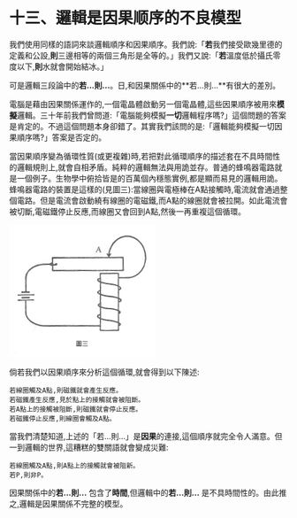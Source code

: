 # 十三、邏輯是因果顺序的不良模型

我們使用同樣的語詞來談邏輯順序和因果順序。我們說:「**若**我們接受歐幾里德的定義和公設,**則**三邊相等的兩個三角形是全等的。」我們又說:「**若**溫度低於攝氏零度以下,**則**水就會開始結冰。」

可是邏輯三段論中的**若...則...**。日,和因果關係中的**若...則...**有很大的差別。 

電腦是藉由因果關係運作的,一個電晶體啟動另一個電晶體,這些因果順序被用來**模擬**邏輯。三十年前我們曾問道:「電腦能夠模擬**一切**邏輯程序嗎?」這個問題的答案是肯定的。不過這個問題本身卻錯了。其實我們該問的是:「邏輯能夠模擬一切因果順序嗎?」答案是否定的。

當因果順序變為循環性質(或更複雜)時,若把對此循環順序的描述套在不具時間性的邏輯規則上,就會自相矛盾。純粹的邏輯無法與用詭並存。普通的蜂鳴器電路就是一個例子。生物學中俯拾皆是的百萬個內穩態實例,都是顯而易見的邏輯用詭。蜂鳴器電路的裝置是這樣的(見圖三):當線圈與電極棒在A點接觸時,電流就會通過整個電路。但是電流會啟動繞有線圈的電磁鐵,而A點的線圈就會被拉開。如此電流會被切斷,電磁鐵停止反應,而線圈又會回到A點,然後一再重複這個循環。

![圖三](../images/image_2_3.jpg)

倘若我們以因果順序來分析這個循環,就會得到以下陳述:
```
若線圈觸及A點,則磁鐵就會產生反應。
若磁鐵產生反應,見於點上的接觸就會被阻斷。
若A點上的接觸被阻斷,則磁鐵就會停止反應。 
若磁鐵停止反應,則線圈會觸及A點。
```

當我們清楚知道,上述的「若...則...」是**因果**的連接,這個順序就完全令人滿意。但一到邏輯的世界,這糟糕的雙關語就會變成災難:
```
若線圈觸及A點,則A點上的接觸就會被阻新。
若P,則非P。
```

因果關係中的**若...則...** 包含了**時間**,但邏輯中的**若...則...** 是不具時間性的。由此推之,邏輯是因果關係不完整的模型。
